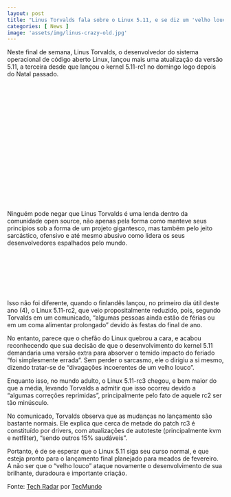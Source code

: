 ```yaml
---
layout: post
title: "Linus Torvalds fala sobre o Linux 5.11, e se diz um 'velho louco'"
categories: [ News ]
image: 'assets/img/linus-crazy-old.jpg'
---
```


Neste final de semana, Linus Torvalds, o desenvolvedor do sistema operacional de código aberto Linux, lançou mais uma atualização da versão 5.11, a terceira desde que lançou o kernel 5.11-rc1 no domingo logo depois do Natal passado.

<!-- QUADRADO -->
<script async src="//pagead2.googlesyndication.com/pagead/js/adsbygoogle.js"></script>
<ins class="adsbygoogle"
style="display:inline-block;width:336px;height:280px"
data-ad-client="ca-pub-2838251107855362"
data-ad-slot="5351066970"></ins>
<script>
(adsbygoogle = window.adsbygoogle || []).push({});
</script>

Ninguém pode negar que Linus Torvalds é uma lenda dentro da comunidade open source, não apenas pela forma como manteve seus princípios sob a forma de um projeto gigantesco, mas também pelo jeito sarcástico, ofensivo e até mesmo abusivo como lidera os seus desenvolvedores espalhados pelo mundo.

<!-- MINI ANÚNCIO -->
<script async src="//pagead2.googlesyndication.com/pagead/js/adsbygoogle.js"></script>
<!-- Games Root -->
<ins class="adsbygoogle"
style="display:inline-block;width:730px;height:95px"
data-ad-client="ca-pub-2838251107855362"
data-ad-slot="5351066970"></ins>
<script>
(adsbygoogle = window.adsbygoogle || []).push({});
</script>

Isso não foi diferente, quando o finlandês lançou, no primeiro dia útil deste ano (4), o Linux 5.11-rc2, que veio propositalmente reduzido, pois, segundo Torvalds em um comunicado, “algumas pessoas ainda estão de férias ou em um coma alimentar prolongado” devido às festas do final de ano.

<!-- RETANGULO LARGO 2 -->
<script async src="//pagead2.googlesyndication.com/pagead/js/adsbygoogle.js"></script>
<ins class="adsbygoogle"
style="display:block; text-align:center;"
data-ad-layout="in-article"
data-ad-format="fluid"
data-ad-client="ca-pub-2838251107855362"
data-ad-slot="8549252987"></ins>
<script>
(adsbygoogle = window.adsbygoogle || []).push({});
</script>

No entanto, parece que o chefão do Linux quebrou a cara, e acabou reconhecendo que sua decisão de que o desenvolvimento do kernel 5.11 demandaria uma versão extra para absorver o temido impacto do feriado “foi simplesmente errada”. Sem perder o sarcasmo, ele o dirigiu a si mesmo, dizendo tratar-se de “divagações incoerentes de um velho louco”.

Enquanto isso, no mundo adulto, o Linux 5.11-rc3 chegou, e bem maior do que a média, levando Torvalds a admitir que isso ocorreu devido a “algumas correções reprimidas”, principalmente pelo fato de aquele rc2 ser tão minúsculo.

No comunicado, Torvalds observa que as mudanças no lançamento são bastante normais. Ele explica que cerca de metade do patch rc3 é constituído por drivers, com atualizações de autoteste (principalmente kvm e netfilter), “sendo outros 15% saudáveis”.

Portanto, é de se esperar que o Linux 5.11 siga seu curso normal, e que esteja pronto para o lançamento final planejado para meados de fevereiro. A não ser que o “velho louco” ataque novamente o desenvolvimento de sua brilhante, duradoura e importante criação.

<!-- RETANGULO LARGO -->
<script async src="https://pagead2.googlesyndication.com/pagead/js/adsbygoogle.js"></script>
<!-- Informat -->
<ins class="adsbygoogle"
style="display:block"
data-ad-client="ca-pub-2838251107855362"
data-ad-slot="2327980059"
data-ad-format="auto"
data-full-width-responsive="true"></ins>
<script>
(adsbygoogle = window.adsbygoogle || []).push({});
</script>

Fonte: [Tech Radar](https://www.techradar.com/news/linus-torvalds-slamshimself-over-latest-linux-build) por [TecMundo](https://www.tecmundo.com.br/software/209178-linus-torvalds-fala-linux-5-11-diz-velho-louco.htm)
